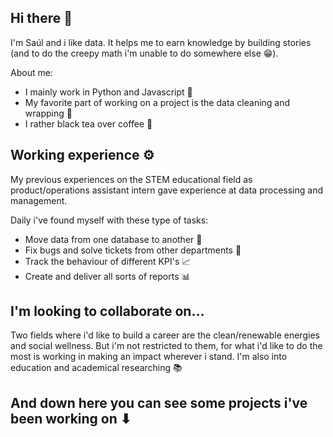 ## Hi there 👋

I'm Saúl and i like data. It helps me to earn knowledge by building stories (and to do the creepy math i'm unable to do somewhere else 😁).

About me:
- I mainly work in Python and Javascript 🐍
- My favorite part of working on a project is the data cleaning and wrapping 🧹 
- I rather black tea over coffee 🧋

## Working experience ⚙

My previous experiences on the STEM educational field as product/operations assistant intern gave experience at data processing and management. 

Daily i've found myself with these type of tasks:
  * Move data from one database to another 🔄
  * Fix bugs and solve tickets from other departments 🎫
  * Track the behaviour of different KPI's 📈
  * Create and deliver all sorts of reports 📊

## I'm looking to collaborate on...

Two fields where i'd like to build a career are the clean/renewable energies and social wellness. But i'm not restricted to them, for what i'd like to do the most is working in making an impact wherever i stand. I'm also into education and academical researching 📚

## And down here you can see some projects i've been working on ⬇
<!--
**saulcova3/saulcova3** is a ✨ _special_ ✨ repository because its `README.md` (this file) appears on your GitHub profile.

Here are some ideas to get you started:

- 🔭 I’m currently working on ...
- 🌱 I’m currently learning ...
- 👯 I’m looking to collaborate on ...
- 🤔 I’m looking for help with ...
- 💬 Ask me about ...
- 📫 How to reach me: ...
- 😄 Pronouns: ...
- ⚡ Fun fact: ...
-->
